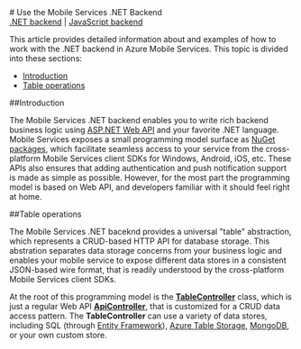 <properties urlDisplayName="Use the Mobile Services .NET Backend" pageTitle="Use the Mobile Services .NET Backend - Azure Mobile Services" metaKeywords="" description="Learn the details of the .NET Backend programming model for Azure Mobile Services, including how to work with table data, APIs, authentication, and scheduled jobs" metaCanonical="" services="" documentationCenter="Mobile" title="Use the Mobile Services .NET Backend" authors="mahender" solutions="" manager="dwrede" editor="mollybos" />

<tags ms.service="mobile-services" ms.workload="mobile" ms.tgt_pltfrm="mobile-multiple" ms.devlang="multiple" ms.topic="article" ms.date="11/11/2014" ms.author="mahender" />
# Use the Mobile Services .NET Backend

<div class="dev-center-tutorial-subselector"><a href="/en-us/documentation/articles/mobile-services-dotnet-backend-how-to-use/" title=".NET backend" class="current">.NET backend</a> | <a href="/en-us/documentation/articles/mobile-services-how-to-use-server-scripts/"  title="JavaScript backend">JavaScript backend</a></div>

This article provides detailed information about and examples of how to work with the .NET backend in Azure Mobile Services. This topic is divided into these sections:

+ [Introduction](#intro)
+ [Table operations](#table-scripts)

##<a name="intro"></a>Introduction

The Mobile Services .NET backend enables you to write rich backend business logic using [ASP.NET Web API](http://www.asp.net/web-api) and your favorite .NET language. Mobile Services exposes a small programming model surface as [NuGet packages](http://www.nuget.org/packages?q=%22mobile+services+.net+backend%22), which facilitate seamless access to your service from the cross-platform Mobile Services client SDKs for Windows, Android, iOS, etc. These APIs also ensures that adding authentication and push notification support is made as simple as possible. However, for the most part the programming model is based on Web API, and developers familiar with it should feel right at home. 

##<a name="table-scripts"></a>Table operations

The Mobile Services .NET baceknd provides a universal "table" abstraction, which represents a CRUD-based HTTP API for database storage. This abstration separates data storage concerns from your  business logic and enables your mobile service to expose different data stores in a consistent JSON-based wire format, that is readily understood by the cross-platform Mobile Services client SDKs. 

At the root of this programming model is the [**TableController<T>**](http://msdn.microsoft.com/library/dn643359.aspx) class, which is just a regular Web API [**ApiController**](http://msdn.microsoft.com/library/system.web.http.apicontroller.aspx), that is customized for a CRUD data access pattern. The **TableController** can use a variety of data stores, including SQL (through [Entity Framework](http://msdn.microsoft.com/data/ef.aspx)), [Azure Table Storage](http://azure.microsoft.com/documentation/services/storage/), [MongoDB](http://www.mongodb.org), or your own custom store.
<!--HONumber=27-->
